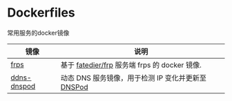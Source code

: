 # Dockerfiles

常用服务的docker镜像

| 镜像                                                                     | 说明                                                                             |
| ------------------------------------------------------------------------ | -------------------------------------------------------------------------------- |
| [frps](https://github.com/Neuz/Dockerfiles/tree/main/frps)               | 基于 [fatedier/frp](https://github.com/fatedier/frp) 服务端 frps 的 docker 镜像. |
| [ddns-dnspod](https://github.com/Neuz/Dockerfiles/tree/main/ddns-dnspod) | 动态 DNS 服务镜像，用于检测 IP 变化并更新至 [DNSPod](https://www.dnspod.cn/)     |